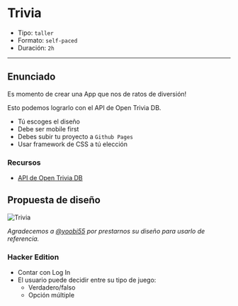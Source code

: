 # Trivia

- Tipo: `taller`
- Formato: `self-paced`
- Duración: `2h`

***

## Enunciado

Es momento de crear una App que nos de ratos de diversión!

Esto podemos lograrlo con el API de Open Trivia DB.

- Tú escoges el diseño
- Debe ser mobile first
- Debes subir tu proyecto a `Github Pages`
- Usar framework de CSS a tú elección

### Recursos

- [API de Open Trivia DB](https://opentdb.com)

## Propuesta de diseño

![Trivia](https://camo.githubusercontent.com/2cdbe969008f2bb38e4e648d331ddf57a2799482/68747470733a2f2f666972656261736573746f726167652e676f6f676c65617069732e636f6d2f76302f622f64617461746573742d63623862332e61707073706f742e636f6d2f6f2f696f6e69632d7472697669612d696d672532467472697669612e6a70673f616c743d6d6564696126746f6b656e3d36393234343336612d313630312d346537372d616639362d363766366631646133336437)

_Agradecemos a [@yoobi55](https://github.com/yoobi55) por prestarnos su diseño
para usarlo de referencia._

### Hacker Edition

- Contar con Log In
- El usuario puede decidir entre su tipo de juego:
  * Verdadero/falso
  * Opción múltiple
